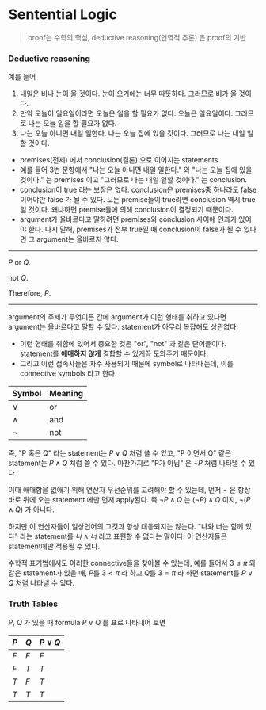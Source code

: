 # Sentential Logic

> proof는 수학의 핵심, deductive reasoning(연역적 추론) 은 proof의 기반

### Deductive reasoning

예를 들어

1. 내일은 비나 눈이 올 것이다. 눈이 오기에는 너무 따뜻하다. 그러므로 비가 올 것이다.
2. 만약 오늘이 일요일이라면 오늘은 일을 할 필요가 없다. 오늘은 일요일이다. 그러므로 나는 오늘 일을 할 필요가 없다.
3. 나는 오늘 아니면 내일 일한다. 나는 오늘 집에 있을 것이다. 그러므로 나는 내일 일할 것이다.

- premises(전제) 에서 conclusion(결론) 으로 이어지는 statements
- 예를 들어 3번 문항에서 "나는 오늘 아니면 내일 일한다." 와 "나는 오늘 집에 있을 것이다." 는 premises 이고 "그러므로 나는 내일 일할 것이다." 는 conclusion.
- conclusion이 true 라는 보장은 없다. conclusion은 premises중 하나라도 false 이어야만 false 가 될 수 있다. 모든 premise들이 true라면 conclusion 역시 true 일 것이다. 왜냐하면 premise들에 의해 conclusion이 결정되기 때문이다.
- argument가 올바르다고 말하려면 premises와 conclusion 사이에 인과가 있어야 한다. 다시 말해, premises가 전부 true일 때 conclusion이 false가 될 수 있다면 그 argument는 올바르지 않다.

---

$P$ or $Q$.

not $Q$.

Therefore, $P$.

---

argument의 주제가 무엇이든 간에 argument가 이런 형태를 취하고 있다면 argument는 올바르다고 말할 수 있다. statement가 아무리 복잡해도 상관없다.

- 이런 형태를 취함에 있어서 중요한 것은 "or", "not" 과 같은 단어들이다. statement를 **애매하지 않게** 결합할 수 있게끔 도와주기 때문이다.
- 그리고 이런 접속사들은 자주 사용되기 때문에 symbol로 나타내는데, 이를 connective symbols 라고 한다.

Symbol | Meaning
-------|---------
$\lor$ | or
$\land$| and
$\lnot$| not

즉, "P 혹은 Q" 라는 statement는 $P \lor Q$ 처럼 쓸 수 있고, "P 이면서 Q" 같은 statement는 $P \land Q$ 처럼 쓸 수 있다. 마찬가지로 "P가 아님" 은 $\lnot P$ 처럼 나타낼 수 있다.

이때 애매함을 없애기 위해 연산자 우선순위를 고려해야 할 수 있는데, 먼저 $\lnot$ 은 항상 바로 뒤에 오는 statement 에만 먼저 apply된다. 즉 $\lnot P \land Q$ 는 $(\lnot P) \land Q$ 이지, $\lnot (P \land Q)$ 가 아니다.

하지만 이 연산자들이 일상언어의 그것과 항상 대응되지는 않는다. "나와 너는 함께 있다" 라는 statement를 $나 \land 너$ 라고 표현할 수 없다는 말이다. 이 연산자들은 statement에만 적용될 수 있다.

수학적 표기법에서도 이러한 connective들을 찾아볼 수 있는데, 예를 들어서 $3 \leq \pi$ 와 같은 statement가 있을 때, $P$를 $3 \lt \pi$ 라 하고 $Q$를 $3 = \pi$ 라 하면 statement를 $P \lor Q$ 처럼 나타낼 수 있다.

### Truth Tables

$P$, $Q$ 가 있을 때 formula $P \lor Q$ 를 표로 나타내어 보면

$P$ | $Q$ | $P \lor Q$
----|-----|-----
$F$ | $F$ | $F$
$F$ | $T$ | $T$
$T$ | $F$ | $T$
$T$ | $T$ | $T$
